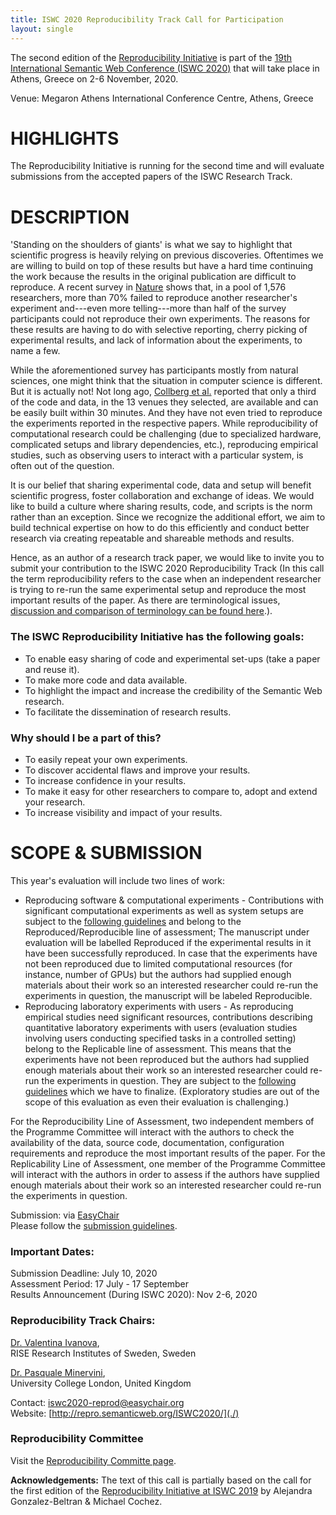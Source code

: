 ```yaml
---
title: ISWC 2020 Reproducibility Track Call for Participation
layout: single
---
```


The second edition of the [Reproducibility Initiative](http://repro.semanticweb.org) is part of the [19th International Semantic Web Conference (ISWC 2020)](https://iswc2020.semanticweb.org/) that will take place in Athens, Greece on 2-6 November, 2020.

Venue: Megaron Athens International Conference Centre, Athens, Greece

# HIGHLIGHTS
The Reproducibility Initiative is running for the second time and will evaluate submissions from the accepted papers of the ISWC Research Track.

# DESCRIPTION

'Standing on the shoulders of giants' is what we say to highlight that scientific progress is heavily relying on previous discoveries. Oftentimes we are willing to build on top of these results but have a hard time continuing the work because the results in the original publication are difficult to reproduce. A recent survey in [Nature](https://doi.org/10.1038/533452a) shows that, in a pool of 1,576 researchers, more than 70% failed to reproduce another researcher's experiment and---even more telling---more than half of the survey participants could not reproduce their own experiments. The reasons for these results are having to do with selective reporting, cherry picking of experimental results, and lack of information about the experiments, to name a few.

While the aforementioned survey has participants mostly from natural sciences, one might think that the situation in computer science is different. But it is actually not! Not long ago, [Collberg et al.](https://pdfs.semanticscholar.org/94f7/2e68ba2c602a913e198fa283d22d7d736f55.pdf) reported that only a third of the code and data, in the 13 venues they selected, are available and can be easily built within 30 minutes. And they have not even tried to reproduce the experiments reported in the respective papers. While reproducibility of computational research could be challenging (due to specialized hardware, complicated setups and library dependencies, etc.), reproducing empirical studies, such as observing users to interact with a particular system, is often out of the question.

It is our belief that sharing experimental code, data and setup will benefit scientific progress, foster collaboration and exchange of ideas. We would like to build a culture where sharing results, code, and scripts is the norm rather than an exception. Since we recognize the additional effort, we aim to build technical expertise on how to do this efficiently and conduct better research via creating repeatable and shareable methods and results.

Hence, as an author of a research track paper, we would like to invite you to submit your contribution to the ISWC 2020 Reproducibility Track (In this call the term reproducibility refers to the case when an independent researcher is trying to re-run the same experimental setup and reproduce the most important results of the paper. As there are terminological issues, [discussion and comparison of terminology can be found here](https://doi.org/10.3389/fninf.2017.00076).).

### The ISWC Reproducibility Initiative has the following goals:

* To enable easy sharing of code and experimental set-ups (take a paper and reuse it).
* To make more code and data available.
* To highlight the impact and increase the credibility of the Semantic Web research.
* To facilitate the dissemination of research results.

### Why should I be a part of this?

* To easily repeat your own experiments.
* To discover accidental flaws and improve your results.
* To increase confidence in your results.
* To make it easy for other researchers to compare to, adopt and extend your research.
* To increase visibility and impact of your results. 

# SCOPE & SUBMISSION

This year's evaluation will include two lines of work:
* Reproducing software & computational experiments - Contributions with significant computational experiments as well as system setups are subject to the [following guidelines](./reproducibility-assessment-guide) and belong to the <emph>Reproduced/Reproducible</emph> line of assessment; The manuscript under evaluation will be labelled <emph>Reproduced</emph> if the experimental results in it have been successfully reproduced. In case that the experiments have not been reproduced due to limited computational resources (for instance, number of GPUs) but the authors had supplied enough materials about their work so an interested researcher could re-run the experiments in question, the manuscript will be labeled <emph>Reproducible</emph>.
* Reproducing laboratory experiments with users - As reproducing empirical studies need significant resources, contributions describing quantitative laboratory experiments with users (evaluation studies involving users conducting specified tasks in a controlled setting) belong to the <emph>Replicable</emph> line of assessment. This means that the experiments have not been reproduced but the authors had supplied enough materials about their work so an interested researcher could re-run the experiments in question. They are subject to the [following guidelines](./replicability-assessment-guide) which we have to finalize. (Exploratory studies are out of the scope of this evaluation as even their evaluation is challenging.)

For the Reproducibility Line of Assessment, two independent members of the Programme Committee will interact with the authors to check the availability of the data, source code, documentation, configuration requirements and reproduce the most important results of the paper. 
For the Replicability Line of Assessment, one member of the Programme Committee will interact with the authors in order to assess if the authors have supplied enough materials about their work so an interested researcher could re-run the experiments in question.

Submission: via [EasyChair](https://easychair.org/conferences/?conf=iswc2020)<br />
Please follow the [submission guidelines](./submission-guide).

### Important Dates:

Submission Deadline: July 10, 2020<br />
Assessment Period: 17 July - 17 September<br />
Results Announcement (During ISWC 2020): Nov 2-6, 2020


### Reproducibility Track Chairs:<br />
[Dr. Valentina Ivanova](https://www.linkedin.com/in/valentinaivanova/), <br />
RISE Research Institutes of Sweden, Sweden<br />

[Dr. Pasquale Minervini](http://www.neuralnoise.com/),<br /> 
University College London, United Kingdom<br />

Contact: [iswc2020-reprod@easychair.org](mailto:iswc2020-reprod@easychair.org)<br />
Website: [http://repro.semanticweb.org/ISWC2020/](./) <br />

### Reproducibility Committee

Visit the [Reproducibility Committe page](./pc).

**Acknowledgements:** The text of this call is partially based on the call for the first edition of the [Reproducibility Initiative at ISWC 2019](../ISWC2019) by Alejandra Gonzalez-Beltran & Michael Cochez.




